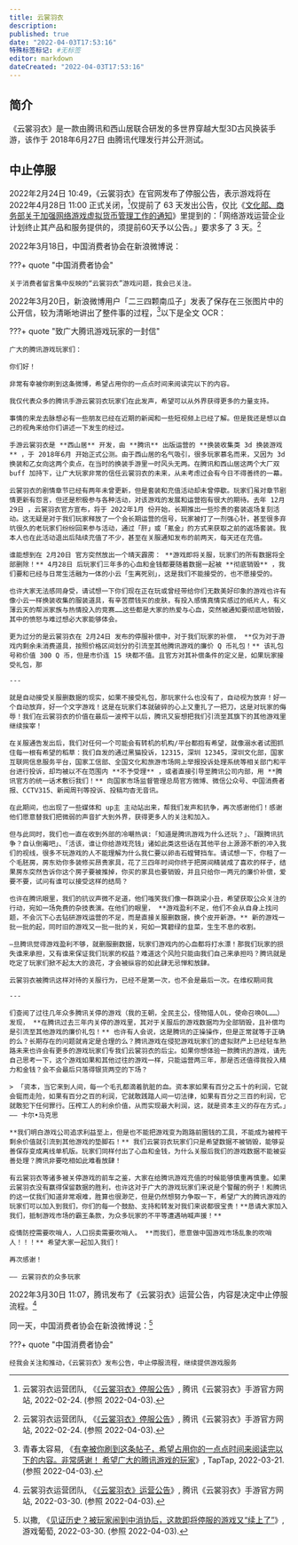 ```yaml
---
title: 云裳羽衣
description:
published: true
date: "2022-04-03T17:53:16"
特殊标签标记: #无标签
editor: markdown
dateCreated: "2022-04-03T17:53:16"
---
```


## 简介

《云裳羽衣》是一款由腾讯和西山居联合研发的多世界穿越大型3D古风换装手游，该作于 2018年6月27日 由腾讯代理发行并公开测试。

## 中止停服

2022年2月24日 10:49，《云裳羽衣》在官网发布了停服公告，表示游戏将在 2022年4月28日 11:00 正式关闭，[^910514]仅提前了 63 天发出公告，仅比《[文化部、商务部关于加强网络游戏虚拟货币管理工作的通知](/rule/文化部/关于加强网络游戏虚拟货币管理工作的通知.md)》里提到的：「网络游戏运营企业计划终止其产品和服务提供的，须提前60天予以公告。」要求多了 3 天。[^910514]

[^910514]: 云裳羽衣运营团队, 《[《云裳羽衣》停服公告](https://web.archive.org/web/20220403100259/https://ysyy.qq.com/webplat/info/news_version3/29584/34471/34478/34479/m20002/202202/910514.shtml)》, 腾讯《云裳羽衣》手游官方网站, 2022-02-24. (参照 2022-04-03).

2022年3月18日，中国消费者协会在新浪微博说：

???+ quote "中国消费者协会"

    关于消费者留言集中反映的“云裳羽衣”游戏问题，我会已关注。

2022年3月20日，新浪微博用户「二三四颗南瓜子」发表了保存在三张图片中的公开信，较为清晰地讲出了整件事的过程，[^3538]以下是全文 OCR：

[^3538]: 青春太容易, 《[有幸被你刷到这条帖子，希望占用你的一点点时间来阅读完以下的内容。非常感谢！ 希望广大的腾讯游戏的玩家](https://www.taptap.com/moment/255076563538675042)》, TapTap, 2022-03-21. (参照 2022-04-03).

???+ quote "致广大腾讯游戏玩家的一封信"

    广大的腾讯游戏玩家们：

    你们好！

    非常有幸被你刷到这条微博，希望占用你的一点点时间来阅读完以下的内容。

    我仅代表众多的腾讯手游云裳羽衣玩家们在此发声，希望可以从外界获得更多的力量支持。

    事情的来龙去脉想必有一些朋友已经在近期的新闻和一些短视频上已经了解。但是我还是想以自己的视角来给你们讲述一下发生的经过。

    手游云裳羽衣是 **西山居** 开发，由 **腾讯** 出版运营的 **换装收集类 3d 换装游戏** ，于 2018年6月 开始正式公测。由于西山居的名气吸引，很多玩家慕名而来，又因为 3d 换装和乙女向这两个卖点，在当时的换装手游里一时风头无两。在腾讯和西山居这两个大厂双 buff 加持下，让广大玩家非常的信任云裳羽衣的未来，从未考虑过会有今日不得善终的一幕。

    云裳羽衣的剧情章节已经有两年未曾更新，但是套装和充值活动却未曾停歇。玩家们虽对章节剧情更新有怨言，但还是积极参与各种活动，对该游戏的发展和运营抱有很大的期待。去年 12月29日 ，云裳羽衣官方宣布，将于 2022年1月 份开始，长期推出一些珍贵的套装返场复刻活动。这无疑是对于我们玩家释放了一个会长期运营的信号，玩家被打了一剂强心针，甚至很多弃坑很久的老玩家们纷纷回来参与活动，通过「肝」或「氪金」的方式来获取之前的返场套装。我本人也在此活动退出后陆续充值了不少，甚至在关服通知发布的前两天，每天还在充值。

    谁能想到在 2月20日 官方突然放出一个晴天霹雳： **游戏即将关服，玩家们的所有数据将全部删除！** 4月28日 后玩家们三年多的心血和金钱都要随着数据一起被 **彻底销毁** ，我们要和已经与日常生活融为一体的小云「生离死别」，这是我们不能接受的，也不愿接受的。

    也许大家无法感同身受，请试想一下你们现在正在玩或曾经带给你们无数美好印象的游戏也许有像小云一样换装收集的服装道具，有辛苦攒钱买的皮肤，有投入感情真情实感过的纸片人，有义薄云天的帮派家族与热情投入的竞赛……这些都是大家的热爱与心血，突然被通知要彻底地销毁，其中的愤怒与难过想必大家能够体会。

    更为过分的是云裳羽衣在 2月24日 发布的停服补偿中，对于我们玩家的补偿， **仅为对于游戏内剩余未消费道具，按照价格区间划分的引流至其他腾讯游戏的廉价 Q 币礼包！** 该礼包号称价值 300 Q 币，但是市价连 15 块都不值。且官方对其补偿条件的定义是，如果玩家接受礼包，那

    ---

    就是自动接受关服删数据的现实，如果不接受礼包，那玩家什么也没有了，自动视为放弃！好一个自动放弃，好一个文字游戏！这是在玩家们本就破碎的心上又重扎了一把刀，这是对玩家的侮辱！我们在云裳羽衣的价值在最后一波榨干以后，腾讯又妄想把我们引流至其旗下的其他游戏里继续挨宰！

    在关服通告发出后，我们对任何一个可能会有转机的机构/平台都抱有希望，就像溺水者试图抓住每一根有希望的稻草：我们自发的通过黑猫投诉，12315，深圳 12345，深圳文化部，国家互联网信息服务平台，国家工信部、全国文化和旅游市场网上举报投诉处理系统等相关部门和平台进行投诉，却均被以不在范围内 **不予受理** ，或者直接引导至腾讯公司内部，用 **腾讯官方的统一话术敷衍我们！** 向国家市场监督管理总局官方微博、微信公众号、中国消费者报、CCTV315、新闻周刊等投诉、投稿均杳无音讯。

    在此期间，也出现了一些媒体和 up主 主动站出来，帮我们发声和抗争，再次感谢他们！感谢他们愿意替我们把微弱的声音扩大到外界，获得更多人的关注和加入。

    但与此同时，我们也一直在收到外部的冷嘲热讽:「知道是腾讯游戏为什么还玩？」、「跟腾讯抗争？自认倒霉吧」、「活该，谁让你给游戏充钱」诸如此类这些话在其他平台上源源不断的冲入我们的视线，很多不玩游戏的人不能理解为什么我仁要以卵击石螳臂挡车。请试想一下，你租了一个毛胚房，房东劝你多装修买昂贵家具，花了三四年时间你终于把房间精装成了喜欢的样子，结果房东突然告诉你这个房子要被推掉，你买的家具也要销毁，并且只给你一两元的廉价补偿，爱要不要，试问有谁可以接受这样的结局？

    也许在腾讯眼里，我们的抗议声微不足道，他们嗤笑我们像一群跳梁小丑，希望获取公众关注的行动，宛如一场免费的杂技表演。在他们的眼里， **游戏盈利不足，他们不会从自身上找问题，不会沉下心去钻研游戏运营的不足，而是直接关服删数据，换个皮开新游。** 新的游戏一批一批的起，同时旧的游戏又一批一批的关，宛如一箕碧绿的韭菜，生生不息的收割。

    —旦腾讯觉得游戏盈利不够，就删服删数据，玩家们游戏内的心血都将打水漂！那我们玩家的损失谁来承担，又有谁来保证我们玩家的权益？难道这个风险只能由我们自己来承担吗？腾讯就是吃定了玩家们掀不起太大的浪花，才会被纵容的如此肆无忌惮和放肆。

    云裳羽衣被腾讯这样对待的关服行为，已经不是第一次，也不会是最后一次。在维权期间我

    ---

    们查阅了过往几年众多腾讯关停的游戏（我的王朝，全民主公，怪物猎人OL，使命召唤OL……）发现， **在腾讯过去三年内关停的游戏里，其对于关服后的游戏数据均为全部销毁，且补偿均是引流至其他游戏的廉价礼包！** 也许有人会说，这是腾讯的正操操作，但是正常就等于正确的么？长期存在的问题就肯定是合理的么？腾讯游戏在侵犯游戏玩家们的虚拟财产上已经轻车熟路未来也许会有更多的游戏玩家们专我们云裳羽衣的后尘。如果你想体验一款腾讯的游戏，请先自己思考一下，这个游戏如果和其他过往的游戏一样，只能运营两三年，那是否还值得我投入精力和金钱？会不会最后只落得银货两空的下场？

    > 「资本，当它来到人间，每一个毛孔都滴着肮脏的血。资本家如果有百分之五十的利润，它就会铤而走险，如果有百分之百的利润，它就敢践踏人间一切法律，如果有百分之三百的利润，它就敢犯下任何罪行。压榨工人的利余价值，从而实现最大利润，这，就是资本主义的存在方式。」—— 卡尔•马克思

    **我们明白游戏公司追求利益至上，但是也不能把游戏变为跑路前圈钱的工具，不能成为被榨干剩余价值就引流到其他游戏的垫脚石！** 我们云裳羽衣玩家们只是希望数据不被销毁，能够妥善保存变成离线单机版。玩家们同样付出了心血和金钱，为什么关服后我们的游戏数据不能被妥善处理？腾讯非要吃相如此难看放肆！

    有云裳羽衣等诸多被关停游戏的前车之鉴，大家在给腾讯游戏充值的时候能够慎重再慎重。如果云裳羽衣没有赢得保留数据的胜利，也许这对于广大的游戏玩家们来说是个警醒的例子！和腾讯的这一仗我们知道非常艰难，胜算也很渺茫，但是仍然想努力争取一下，希望广大的腾讯游戏的玩家们可以加入到我们，你们的每一个鼓励、支持和转发对我们来说都很宝贵！**恳请大家加入我们，抵制游戏市场的霸王条款，为众多玩家的不平等遭遇呐喊声援！**

    疫情防控需要吹哨人，人口拐卖需要吹哨人。 **而我们，愿意做中国游戏市场乱象的吹哨人！！！** 希望大家一起加入我们！

    再次感谢！

    —— 云裳羽衣的众多玩家

2022年3月30日 11:07，腾讯发布了《云裳羽衣》运营公告，内容是决定中止停服流程。[^912509]

[^912509]: 云裳羽衣运营团队, 《[《云裳羽衣》运营公告](https://web.archive.org/web/20220403100304/https://ysyy.qq.com/webplat/info/news_version3/29584/34471/34478/34479/m20002/202203/912509.shtml)》, 腾讯《云裳羽衣》手游官方网站, 2022-03-30. (参照 2022-04-03).

同一天，中国消费者协会在新浪微博说：[^23268]

[^23268]: 以撒, 《[见证历史？被玩家闹到中消协后，这款即将停服的游戏又“续上了”](https://web.archive.org/web/20220403032125/http://youxiputao.com/articles/23268)》, 游戏葡萄, 2022-03-30. (参照 2022-04-03).

???+ quote "中国消费者协会"

    经我会关注和推动，《云裳羽衣》发布公告，中止停服流程，继续提供游戏服务
